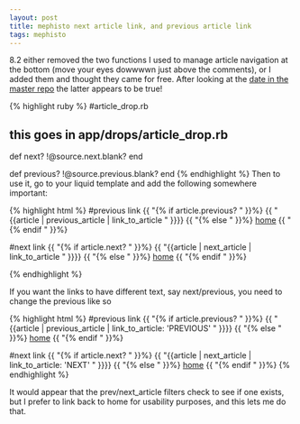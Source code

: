 ```yaml
--- 
layout: post
title: mephisto next article link, and previous article link
tags: mephisto
---
```

8.2 either removed the two functions I used to manage article navigation at the bottom (move your eyes dowwwwn just above the comments), or I added them and thought they came for free. After looking at the <a href="http://github.com/emk/mephisto/tree/0535b5ff99d45c94e6cb5d54d8ddaf24081840bd/app/drops">date in the master repo</a> the latter appears to be true!

{% highlight ruby %}
#article_drop.rb

## this goes in app/drops/article_drop.rb
def next?
  !@source.next.blank?
end

def previous?
  !@source.previous.blank?
end
{% endhighlight %}
Then to use it, go to your liquid template and add the following somewhere important:


{% highlight html %}
#previous link
{{ "{% if article.previous? " }}%}
  {{ "{{article | previous_article | link_to_article " }}}}
{{ "{% else " }}%}
  <a href="/">home</a>
{{ "{% endif " }}%}

#next link
{{ "{% if article.next? " }}%}
{{ "{{article | next_article | link_to_article " }}}}
{{ "{% else " }}%}
  <a href="/">home</a>
{{ "{% endif " }}%}

{% endhighlight %}

If you want the links to have different text, say next/previous, you need to change the previous like so

{% highlight html %}
#previous link
{{ "{% if article.previous? " }}%}
  {{ "{{article | previous_article | link_to_article: 'PREVIOUS' " }}}}
{{ "{% else " }}%}
  <a href="/">home</a>
{{ "{% endif " }}%}

#next link
{{ "{% if article.next? " }}%}
{{ "{{article | next_article | link_to_article: 'NEXT' " }}}}
{{ "{% else " }}%}
  <a href="/">home</a>
{{ "{% endif " }}%}
{% endhighlight %}


It would appear that the prev/next_article filters check to see if one exists, but I prefer to link back to home for usability purposes, and this lets me do that.
